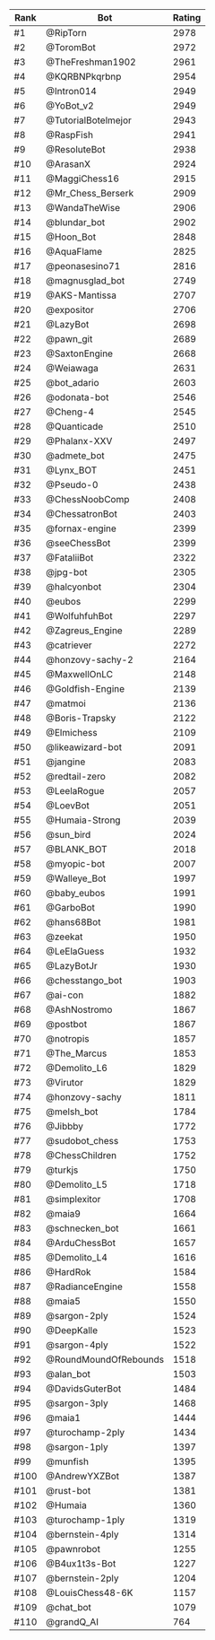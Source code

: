 Rank|Bot|Rating
---|---|---
#1|@RipTorn|2978
#2|@ToromBot|2972
#3|@TheFreshman1902|2961
#4|@KQRBNPkqrbnp|2954
#5|@Intron014|2949
#6|@YoBot_v2|2949
#7|@TutorialBotelmejor|2943
#8|@RaspFish|2941
#9|@ResoluteBot|2938
#10|@ArasanX|2924
#11|@MaggiChess16|2915
#12|@Mr_Chess_Berserk|2909
#13|@WandaTheWise|2906
#14|@blundar_bot|2902
#15|@Hoon_Bot|2848
#16|@AquaFlame|2825
#17|@peonasesino71|2816
#18|@magnusglad_bot|2749
#19|@AKS-Mantissa|2707
#20|@expositor|2706
#21|@LazyBot|2698
#22|@pawn_git|2689
#23|@SaxtonEngine|2668
#24|@Weiawaga|2631
#25|@bot_adario|2603
#26|@odonata-bot|2546
#27|@Cheng-4|2545
#28|@Quanticade|2510
#29|@Phalanx-XXV|2497
#30|@admete_bot|2475
#31|@Lynx_BOT|2451
#32|@Pseudo-0|2438
#33|@ChessNoobComp|2408
#34|@ChessatronBot|2403
#35|@fornax-engine|2399
#36|@seeChessBot|2399
#37|@FataliiBot|2322
#38|@jpg-bot|2305
#39|@halcyonbot|2304
#40|@eubos|2299
#41|@WolfuhfuhBot|2297
#42|@Zagreus_Engine|2289
#43|@catriever|2272
#44|@honzovy-sachy-2|2164
#45|@MaxwellOnLC|2148
#46|@Goldfish-Engine|2139
#47|@matmoi|2136
#48|@Boris-Trapsky|2122
#49|@Elmichess|2109
#50|@likeawizard-bot|2091
#51|@jangine|2083
#52|@redtail-zero|2082
#53|@LeelaRogue|2057
#54|@LoevBot|2051
#55|@Humaia-Strong|2039
#56|@sun_bird|2024
#57|@BLANK_BOT|2018
#58|@myopic-bot|2007
#59|@Walleye_Bot|1997
#60|@baby_eubos|1991
#61|@GarboBot|1990
#62|@hans68Bot|1981
#63|@zeekat|1950
#64|@LeElaGuess|1932
#65|@LazyBotJr|1930
#66|@chesstango_bot|1903
#67|@ai-con|1882
#68|@AshNostromo|1867
#69|@postbot|1867
#70|@notropis|1857
#71|@The_Marcus|1853
#72|@Demolito_L6|1829
#73|@Virutor|1829
#74|@honzovy-sachy|1811
#75|@melsh_bot|1784
#76|@Jibbby|1772
#77|@sudobot_chess|1753
#78|@ChessChildren|1752
#79|@turkjs|1750
#80|@Demolito_L5|1718
#81|@simplexitor|1708
#82|@maia9|1664
#83|@schnecken_bot|1661
#84|@ArduChessBot|1657
#85|@Demolito_L4|1616
#86|@HardRok|1584
#87|@RadianceEngine|1558
#88|@maia5|1550
#89|@sargon-2ply|1524
#90|@DeepKalle|1523
#91|@sargon-4ply|1522
#92|@RoundMoundOfRebounds|1518
#93|@alan_bot|1503
#94|@DavidsGuterBot|1484
#95|@sargon-3ply|1468
#96|@maia1|1444
#97|@turochamp-2ply|1434
#98|@sargon-1ply|1397
#99|@munfish|1395
#100|@AndrewYXZBot|1387
#101|@rust-bot|1381
#102|@Humaia|1360
#103|@turochamp-1ply|1319
#104|@bernstein-4ply|1314
#105|@pawnrobot|1255
#106|@B4ux1t3s-Bot|1227
#107|@bernstein-2ply|1204
#108|@LouisChess48-6K|1157
#109|@chat_bot|1079
#110|@grandQ_AI|764
